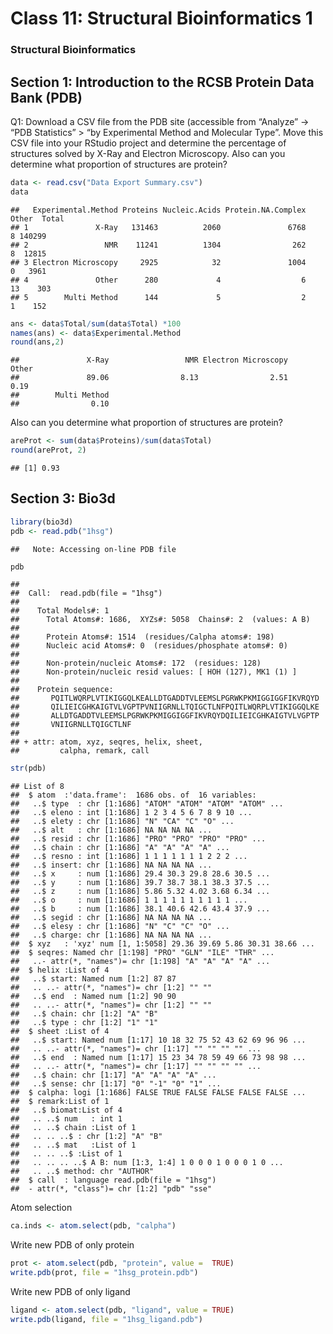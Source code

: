 Class 11: Structural Bioinformatics 1
================

### Structural Bioinformatics

## Section 1: Introduction to the RCSB Protein Data Bank (PDB)

Q1: Download a CSV file from the PDB site (accessible from “Analyze” -\>
“PDB Statistics” \> “by Experimental Method and Molecular Type”. Move
this CSV file into your RStudio project and determine the percentage of
structures solved by X-Ray and Electron Microscopy. Also can you
determine what proportion of structures are protein?

``` r
data <- read.csv("Data Export Summary.csv")
data
```

    ##   Experimental.Method Proteins Nucleic.Acids Protein.NA.Complex Other  Total
    ## 1               X-Ray   131463          2060               6768     8 140299
    ## 2                 NMR    11241          1304                262     8  12815
    ## 3 Electron Microscopy     2925            32               1004     0   3961
    ## 4               Other      280             4                  6    13    303
    ## 5        Multi Method      144             5                  2     1    152

``` r
ans <- data$Total/sum(data$Total) *100
names(ans) <- data$Experimental.Method
round(ans,2)
```

    ##               X-Ray                 NMR Electron Microscopy               Other 
    ##               89.06                8.13                2.51                0.19 
    ##        Multi Method 
    ##                0.10

Also can you determine what proportion of structures are protein?

``` r
areProt <- sum(data$Proteins)/sum(data$Total)
round(areProt, 2)
```

    ## [1] 0.93

## Section 3: Bio3d

``` r
library(bio3d)
pdb <- read.pdb("1hsg")
```

    ##   Note: Accessing on-line PDB file

``` r
pdb
```

    ## 
    ##  Call:  read.pdb(file = "1hsg")
    ## 
    ##    Total Models#: 1
    ##      Total Atoms#: 1686,  XYZs#: 5058  Chains#: 2  (values: A B)
    ## 
    ##      Protein Atoms#: 1514  (residues/Calpha atoms#: 198)
    ##      Nucleic acid Atoms#: 0  (residues/phosphate atoms#: 0)
    ## 
    ##      Non-protein/nucleic Atoms#: 172  (residues: 128)
    ##      Non-protein/nucleic resid values: [ HOH (127), MK1 (1) ]
    ## 
    ##    Protein sequence:
    ##       PQITLWQRPLVTIKIGGQLKEALLDTGADDTVLEEMSLPGRWKPKMIGGIGGFIKVRQYD
    ##       QILIEICGHKAIGTVLVGPTPVNIIGRNLLTQIGCTLNFPQITLWQRPLVTIKIGGQLKE
    ##       ALLDTGADDTVLEEMSLPGRWKPKMIGGIGGFIKVRQYDQILIEICGHKAIGTVLVGPTP
    ##       VNIIGRNLLTQIGCTLNF
    ## 
    ## + attr: atom, xyz, seqres, helix, sheet,
    ##         calpha, remark, call

``` r
str(pdb)
```

    ## List of 8
    ##  $ atom  :'data.frame':  1686 obs. of  16 variables:
    ##   ..$ type  : chr [1:1686] "ATOM" "ATOM" "ATOM" "ATOM" ...
    ##   ..$ eleno : int [1:1686] 1 2 3 4 5 6 7 8 9 10 ...
    ##   ..$ elety : chr [1:1686] "N" "CA" "C" "O" ...
    ##   ..$ alt   : chr [1:1686] NA NA NA NA ...
    ##   ..$ resid : chr [1:1686] "PRO" "PRO" "PRO" "PRO" ...
    ##   ..$ chain : chr [1:1686] "A" "A" "A" "A" ...
    ##   ..$ resno : int [1:1686] 1 1 1 1 1 1 1 2 2 2 ...
    ##   ..$ insert: chr [1:1686] NA NA NA NA ...
    ##   ..$ x     : num [1:1686] 29.4 30.3 29.8 28.6 30.5 ...
    ##   ..$ y     : num [1:1686] 39.7 38.7 38.1 38.3 37.5 ...
    ##   ..$ z     : num [1:1686] 5.86 5.32 4.02 3.68 6.34 ...
    ##   ..$ o     : num [1:1686] 1 1 1 1 1 1 1 1 1 1 ...
    ##   ..$ b     : num [1:1686] 38.1 40.6 42.6 43.4 37.9 ...
    ##   ..$ segid : chr [1:1686] NA NA NA NA ...
    ##   ..$ elesy : chr [1:1686] "N" "C" "C" "O" ...
    ##   ..$ charge: chr [1:1686] NA NA NA NA ...
    ##  $ xyz   : 'xyz' num [1, 1:5058] 29.36 39.69 5.86 30.31 38.66 ...
    ##  $ seqres: Named chr [1:198] "PRO" "GLN" "ILE" "THR" ...
    ##   ..- attr(*, "names")= chr [1:198] "A" "A" "A" "A" ...
    ##  $ helix :List of 4
    ##   ..$ start: Named num [1:2] 87 87
    ##   .. ..- attr(*, "names")= chr [1:2] "" ""
    ##   ..$ end  : Named num [1:2] 90 90
    ##   .. ..- attr(*, "names")= chr [1:2] "" ""
    ##   ..$ chain: chr [1:2] "A" "B"
    ##   ..$ type : chr [1:2] "1" "1"
    ##  $ sheet :List of 4
    ##   ..$ start: Named num [1:17] 10 18 32 75 52 43 62 69 96 96 ...
    ##   .. ..- attr(*, "names")= chr [1:17] "" "" "" "" ...
    ##   ..$ end  : Named num [1:17] 15 23 34 78 59 49 66 73 98 98 ...
    ##   .. ..- attr(*, "names")= chr [1:17] "" "" "" "" ...
    ##   ..$ chain: chr [1:17] "A" "A" "A" "A" ...
    ##   ..$ sense: chr [1:17] "0" "-1" "0" "1" ...
    ##  $ calpha: logi [1:1686] FALSE TRUE FALSE FALSE FALSE FALSE ...
    ##  $ remark:List of 1
    ##   ..$ biomat:List of 4
    ##   .. ..$ num   : int 1
    ##   .. ..$ chain :List of 1
    ##   .. .. ..$ : chr [1:2] "A" "B"
    ##   .. ..$ mat   :List of 1
    ##   .. .. ..$ :List of 1
    ##   .. .. .. ..$ A B: num [1:3, 1:4] 1 0 0 0 1 0 0 0 1 0 ...
    ##   .. ..$ method: chr "AUTHOR"
    ##  $ call  : language read.pdb(file = "1hsg")
    ##  - attr(*, "class")= chr [1:2] "pdb" "sse"

Atom selection

``` r
ca.inds <- atom.select(pdb, "calpha")
```

Write new PDB of only protein

``` r
prot <- atom.select(pdb, "protein", value =  TRUE)
write.pdb(prot, file = "1hsg_protein.pdb")
```

Write new PDB of only ligand

``` r
ligand <- atom.select(pdb, "ligand", value = TRUE)
write.pdb(ligand, file = "1hsg_ligand.pdb")
```
